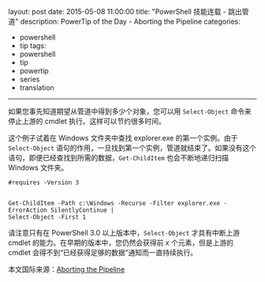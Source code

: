 ﻿layout: post
date: 2015-05-08 11:00:00
title: "PowerShell 技能连载 - 跳出管道"
description: PowerTip of the Day - Aborting the Pipeline
categories:
- powershell
- tip
tags:
- powershell
- tip
- powertip
- series
- translation
---
如果您事先知道期望从管道中得到多少个对象，您可以用 `Select-Object` 命令来停止上游的 cmdlet 执行。这样可以节约很多时间。

这个例子试着在 Windows 文件夹中查找 explorer.exe 的第一个实例。由于 `Select-Object` 语句的作用，一旦找到第一个实例，管道就结束了。如果没有这个语句，即便已经查找到所需的数据，`Get-ChildItem` 也会不断地递归扫描 Windows 文件夹。

    #requires -Version 3
    
    
    Get-ChildItem -Path c:\Windows -Recurse -Filter explorer.exe -ErrorAction SilentlyContinue |
    Select-Object -First 1

请注意只有在 PowerShell 3.0 以上版本中，`Select-Object` 才具有中断上游 cmdlet 的能力。在早期的版本中，您仍然会获得前 x 个元素，但是上游的 cmdlet 会得不到“已经获得足够的数据”通知而一直持续执行。

<!--more-->
本文国际来源：[Aborting the Pipeline](http://powershell.com/cs/blogs/tips/archive/2015/05/08/aborting-the-pipeline.aspx)
